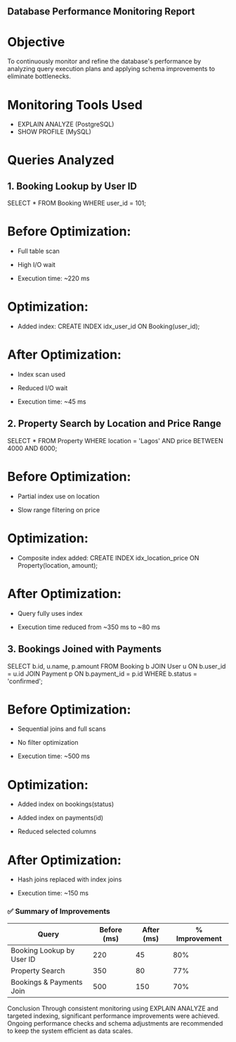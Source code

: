 ## Database Performance Monitoring Report

# Objective

To continuously monitor and refine the database's performance by analyzing query execution plans and applying schema improvements to eliminate bottlenecks.

# Monitoring Tools Used

* EXPLAIN ANALYZE (PostgreSQL)
* SHOW PROFILE (MySQL)

# Queries Analyzed

## 1. Booking Lookup by User ID
  SELECT * FROM Booking WHERE user_id = 101;

# Before Optimization:

 * Full table scan

 * High I/O wait

 * Execution time: ~220 ms

# Optimization:

 * Added index: CREATE INDEX idx_user_id ON Booking(user_id);

# After Optimization:

 * Index scan used

 * Reduced I/O wait

 * Execution time: ~45 ms

## 2. Property Search by Location and Price Range
  
  SELECT * FROM Property WHERE location = 'Lagos' AND price BETWEEN 4000 AND 6000;

# Before Optimization:

 * Partial index use on location

 * Slow range filtering on price

# Optimization:

 * Composite index added: CREATE INDEX idx_location_price ON Property(location, amount);
 
# After Optimization:

 * Query fully uses index

 * Execution time reduced from ~350 ms to ~80 ms

## 3. Bookings Joined with Payments
  
  SELECT b.id, u.name, p.amount
  FROM Booking b
  JOIN User u ON b.user_id = u.id
  JOIN Payment p ON b.payment_id = p.id
  WHERE b.status = 'confirmed';

# Before Optimization:

 * Sequential joins and full scans

 * No filter optimization

 * Execution time: ~500 ms

# Optimization:

 * Added index on bookings(status)

 * Added index on payments(id)

 * Reduced selected columns

# After Optimization:

 * Hash joins replaced with index joins

 * Execution time: ~150 ms

### ✅ Summary of Improvements

| Query                     | Before (ms) | After (ms) | % Improvement |
|---------------------------|-------------|------------|----------------|
| Booking Lookup by User ID | 220         | 45         | 80%            |
| Property Search           | 350         | 80         | 77%            |
| Bookings & Payments Join  | 500         | 150        | 70%            |

Conclusion Through consistent monitoring using EXPLAIN ANALYZE and targeted indexing, significant performance improvements were achieved. Ongoing performance checks and schema adjustments are recommended to keep the system efficient as data scales.